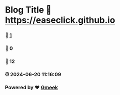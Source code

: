 # Blog Title :link: https://easeclick.github.io 
### :page_facing_up: [1](https://easeclick.github.io/tag.html) 
### :speech_balloon: 0 
### :hibiscus: 12 
### :alarm_clock: 2024-06-20 11:16:09 
### Powered by :heart: [Gmeek](https://github.com/Meekdai/Gmeek)

